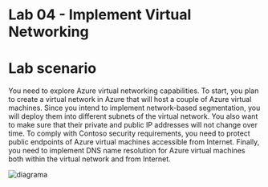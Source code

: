 # Lab 04 - Implement Virtual Networking

# Lab scenario

You need to explore Azure virtual networking capabilities. To start, you plan to create a virtual network in 
Azure that will host a couple of Azure virtual machines. Since you intend to implement network-based 
segmentation, you will deploy them into different subnets of the virtual network. You also want to make 
sure that their private and public IP addresses will not change over time. To comply with Contoso security 
requirements, you need to protect public endpoints of Azure virtual machines accessible from Internet. 
Finally, you need to implement DNS name resolution for Azure virtual machines both within the virtual 
network and from Internet.

![diagrama](https://user-images.githubusercontent.com/73297075/145905068-c89db021-69f4-42f9-befd-c30fc1f0bc8a.PNG)
